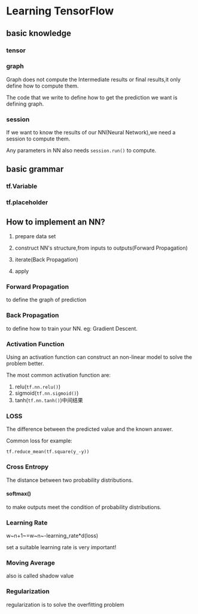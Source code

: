 # Learning TensorFlow



## basic knowledge

### tensor



### graph

Graph does not compute the Intermediate results or final results,it only define how to compute them.

The code that we write to define how to get the prediction we want is defining graph.

### session

If we want to know the results of our NN(Neural Network),we need a session to compute them.

Any parameters in NN also needs `session.run()` to  compute.

## basic grammar

### tf.Variable

### tf.placeholder



## How to implement an NN?

1. prepare data set

2. construct NN's structure,from inputs to outputs(Forward Propagation)

3. iterate(Back Propagation)

4. apply



### Forward Propagation

to define the graph of  prediction

### Back Propagation

to define how to train your NN. eg: Gradient Descent.

### Activation Function

Using an activation function can construct an non-linear model to solve the problem better.

The most common activation function are:

1. relu(`tf.nn.relu()`)
2. sigmoid(`tf.nn.sigmoid()`)
3. tanh(`tf.nn.tanh()`)中间结果



### LOSS

The difference between the predicted value and the known answer.

Common loss for example:

`tf.reduce_mean(tf.square(y_-y))`

### Cross Entropy

The distance between two probability distributions.

#### softmax()

to make outputs meet the condition of probability distributions.



### Learning Rate

w~n+1~=w~n~-learning_rate*d(loss)



set a suitable learning rate is very important!



### Moving Average

also is called shadow value

### Regularization

regularization is to solve the overfitting problem



